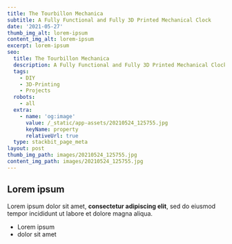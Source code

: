 ```yaml
---
title: The Tourbillon Mechanica
subtitle: A Fully Functional and Fully 3D Printed Mechanical Clock
date: '2021-05-27'
thumb_img_alt: lorem-ipsum
content_img_alt: lorem-ipsum
excerpt: lorem-ipsum
seo:
  title: The Tourbillon Mechanica
  description: A Fully Functional and Fully 3D Printed Mechanical Clock
  tags:
    - DIY
    - 3D-Printing
    - Projects
  robots:
    - all
  extra:
    - name: 'og:image'
      value: /_static/app-assets/20210524_125755.jpg
      keyName: property
      relativeUrl: true
  type: stackbit_page_meta
layout: post
thumb_img_path: images/20210524_125755.jpg
content_img_path: images/20210524_125755.jpg
---
```

## Lorem ipsum

Lorem ipsum dolor sit amet, **consectetur adipiscing elit**, sed do eiusmod tempor incididunt ut labore et dolore magna aliqua.

- Lorem ipsum
- dolor sit amet